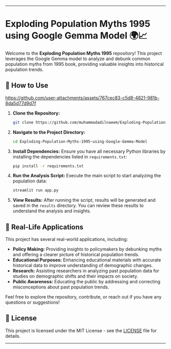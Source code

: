
---

# Exploding Population Myths 1995 using Google Gemma Model 🌍📈

Welcome to the **Exploding Population Myths 1995** repository! This project leverages the Google Gemma model to analyze and debunk common population myths from 1995 book, providing valuable insights into historical population trends.

## **🚀 How to Use**

https://github.com/user-attachments/assets/767cec83-c5d8-4821-981b-8da5d77d9d7f

1. **Clone the Repository:**
   ```bash
   git clone https://github.com/muhammadadilnaeem/Exploding-Population-Myths-1995-using-Google-Gemma-Model.git
   ```

2. **Navigate to the Project Directory:**
   ```bash
   cd Exploding-Population-Myths-1995-using-Google-Gemma-Model
   ```

3. **Install Dependencies:**
   Ensure you have all necessary Python libraries by installing the dependencies listed in `requirements.txt`:
   ```bash
   pip install -r requirements.txt
   ```

4. **Run the Analysis Script:**
   Execute the main script to start analyzing the population data:
   ```bash
   streamlit run app.py
   ```

5. **View Results:**
   After running the script, results will be generated and saved in the `results` directory. You can review these results to understand the analysis and insights.

## **🌟 Real-Life Applications**

This project has several real-world applications, including:

- **Policy Making:** Providing insights to policymakers by debunking myths and offering a clearer picture of historical population trends.
- **Educational Purposes:** Enhancing educational materials with accurate historical data to improve understanding of demographic changes.
- **Research:** Assisting researchers in analyzing past population data for studies on demographic shifts and their impacts on society.
- **Public Awareness:** Educating the public by addressing and correcting misconceptions about past population trends.

Feel free to explore the repository, contribute, or reach out if you have any questions or suggestions!

## **📄 License**

This project is licensed under the MIT License - see the [LICENSE](https://github.com/muhammadadilnaeem/Exploding-Population-Myths-1995-using-Google-Gemma-Model/blob/main/LICENSE) file for details.

---
